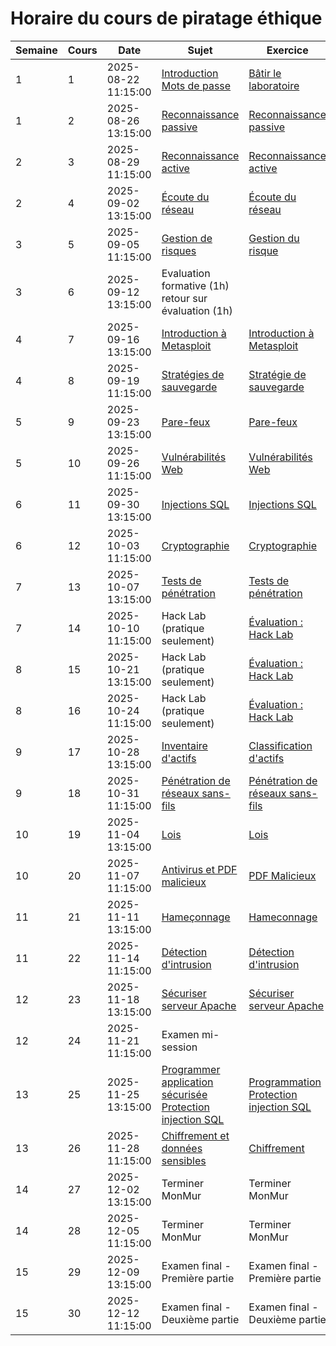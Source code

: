 # Horaire du cours de piratage éthique
Semaine|Cours|Date|Sujet|Exercice
--|--|--|--|--
1|1|2025-08-22 11:15:00|[Introduction](lecons/Introduction.md) <br/>[Mots de passe](lecons/Mots_de_passe.md)            |[Bâtir le laboratoire](exercices/Exercices_Laboratoire.md)
1|2|2025-08-26 13:15:00|[Reconnaissance passive](lecons/Reconnaissance_passive.md)|[Reconnaissance passive](exercices/reconnaissance_passive.md)
2|3|2025-08-29 11:15:00|[Reconnaissance active](lecons/Reconnaissance_active.md)|[Reconnaissance active](exercices/Reconnaissance_active.md) 
2|4|2025-09-02 13:15:00|[Écoute du réseau](lecons/Ecoute_reseau.md)|[Écoute du réseau](exercices/Ecoute_reseau.md)
3|5|2025-09-05 11:15:00|[Gestion de risques](lecons/Gestion_de_risques.md) |[Gestion du risque](exercices/Gestion_de_risques.md)
3|6|2025-09-12 13:15:00|Evaluation formative (1h)<br/>retour sur évaluation (1h)                |
4|7|2025-09-16 13:15:00|[Introduction à Metasploit](lecons/Intro_Metasploit.md)|[Introduction à Metasploit](exercices/Intro_Metasploit.md)
4|8|2025-09-19 11:15:00|[Stratégies de sauvegarde](lecons/Strategies_sauvegarde.md)                  |[Stratégie de sauvegarde](exercices/strategie_sauvegarde.md)
5|9|2025-09-23 13:15:00|[Pare-feux](lecons/Pare_feu.md)|[Pare-feux](exercices/Pare_feu.md)
5|10|2025-09-26 11:15:00|[Vulnérabilités Web](lecons/Vulnerabilites_Web.md)|[Vulnérabilités Web](exercices/Vulnerabilites_Web.md)
6|11|2025-09-30 13:15:00|[Injections SQL](lecons/Injection_SQL.md)|[Injections SQL](exercices/Injection_SQL.md)
6|12|2025-10-03 11:15:00|[Cryptographie](lecons/Cryptographie.md)|[Cryptographie](exercices/Cryptographie.md)
7|13|2025-10-07 13:15:00|[Tests de pénétration](lecons/Tests_penetration.md)|[Tests de pénétration](exercices/Tests_penetration.md)
7|14|2025-10-10 11:15:00|Hack Lab (pratique seulement)|[Évaluation : Hack Lab](evaluations/Hack_lab.md)
8|15|2025-10-21 13:15:00|Hack Lab (pratique seulement)|[Évaluation : Hack Lab](evaluations/Hack_lab.md)
8|16|2025-10-24 11:15:00|Hack Lab (pratique seulement)|[Évaluation : Hack Lab](evaluations/Hack_lab.md)
9|17|2025-10-28 13:15:00|[Inventaire d'actifs](lecons/Inventaire_Actifs.md)|[Classification d'actifs](exercices/classification_actifs.md)
9|18|2025-10-31 11:15:00|[Pénétration de réseaux sans-fils](lecons/Penetration_reseau_sans_fils.md)|[Pénétration de réseaux sans-fils](exercices/Penetration_reseau_sans_fils.md)
10|19|2025-11-04 13:15:00|[Lois](lecons/Lois.md)|[Lois](exercices/Lois.md)
10|20|2025-11-07 11:15:00|[Antivirus et PDF malicieux](lecons/Antivirus_et_PDF_malicieux.md)|[PDF Malicieux](exercices/PDF_Malicieux.md)
11|21|2025-11-11 13:15:00|[Hameçonnage](lecons/Hameconnage.md)  |[Hameconnage](exercices/Hameconnage.md)
11|22|2025-11-14 11:15:00|[Détection d'intrusion](lecons/Detection_intrusion.md)       |[Détection d'intrusion](exercices/Detection_intrusion.md)
12|23|2025-11-18 13:15:00|[Sécuriser serveur Apache](lecons/Securiser_Apache.md)|[Sécuriser serveur Apache](exercices/Securiser_Apache.md)
12|24|2025-11-21 11:15:00|Examen mi-session   |
13|25|2025-11-25 13:15:00|[Programmer application sécurisée](lecons/Programmer_application_securisee.md) <br/> [Protection injection SQL](lecons/Protection_Injection_SQL.md)|[Programmation](exercices/Programmer_application_securisee.md) <br/>[Protection injection SQL](exercices/Proteger_injection_SQL.md)
13|26|2025-11-28 11:15:00|[Chiffrement et données sensibles](lecons/Chiffrement_et_donnees_sensibles.md)|[Chiffrement](exercices/Chiffrement.md) 
14|27|2025-12-02 13:15:00|Terminer MonMur|Terminer MonMur
14|28|2025-12-05 11:15:00|Terminer MonMur|Terminer MonMur
15|29|2025-12-09 13:15:00|Examen final - Première partie|Examen final - Première partie
15|30|2025-12-12 11:15:00|Examen final - Deuxième partie|Examen final - Deuxième partie
